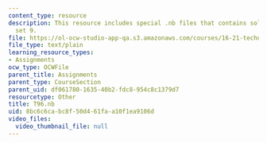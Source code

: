 ```yaml
---
content_type: resource
description: This resource includes special .nb files that contains solution to problem
  set 9.
file: https://ol-ocw-studio-app-qa.s3.amazonaws.com/courses/16-21-techniques-for-structural-analysis-and-design-spring-2005/8bc6c6cabc8f50d461faa10f1ea9106d_T96.nb
file_type: text/plain
learning_resource_types:
- Assignments
ocw_type: OCWFile
parent_title: Assignments
parent_type: CourseSection
parent_uid: df061780-1635-40b2-fdc8-954c8c1379d7
resourcetype: Other
title: T96.nb
uid: 8bc6c6ca-bc8f-50d4-61fa-a10f1ea9106d
video_files:
  video_thumbnail_file: null
---
```

